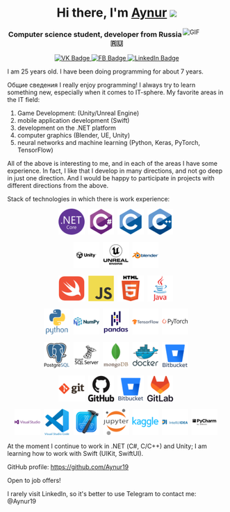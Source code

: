 <h1 align="center">Hi there, I'm 
    <a href="https://daniilshat.ru/" target="_blank">Aynur</a> 
    <img src="https://github.com/blackcater/blackcater/raw/main/images/Hi.gif" height="32"/>
</h1>
<img alt="GIF" align="right"
        src="https://media.giphy.com/media/4FuWE3ffHzk2Y/giphy.gif" 
        width="100"/>
<h3 align="center">Computer science student, developer from Russia 🇷🇺</h3>    


<p align="center">
    <a href="https://vk.com/koteika19">
        <img src="https://img.shields.io/badge/vkontakte-blue?style=flat&logo=vk&logoColor=white&logoWidth=10" alt="VK Badge" width="100" height="24">
    </a>
    <!-- <br> -->
    <a href="https://www.facebook.com/n.aynur19">
        <img src="https://img.shields.io/badge/facebook-darkblue?style=flat&logo=facebook&logoColor=white&logoWidth=10" alt="FB Badge" height="24">
    </a>
    <!-- <br> -->
    <a href="https://www.linkedin.com/in/aynur-nasybullin-79314520b/">
        <img src="https://img.shields.io/badge/LinkedIn-blue?style=flat&logo=linkedin&logoColor=white&logoWidth=10" alt="LinkedIn Badge" height="24">
    </a>
</p>
<!-- </h4> -->


I am 25 years old. I have been doing programming for about 7 years.

Общие сведения
I really enjoy programming! I always try to learn something new, especially when it comes to IT-sphere. My favorite areas in the IT field:
1. Game Development: (Unity/Unreal Engine)
2. mobile application development (Swift)
3. development on the .NET platform
4. computer graphics (Blender, UE, Unity)
5. neural networks and machine learning (Python, Keras, PyTorch, TensorFlow)

All of the above is interesting to me, and in each of the areas I have some experience. In fact, I like that I develop in many directions, and not go deep in just one direction. And I would be happy to participate in projects with different directions from the above.

Stack of technologies in which there is work experience:


<p align="center">
    <img src="https://github.com/devicons/devicon/blob/master/icons/dotnetcore/dotnetcore-original.svg" title=".NET Core" alt=".NET Core" height="60"/>&nbsp;
    <img src="https://github.com/devicons/devicon/blob/master/icons/csharp/csharp-original.svg" title="CSharp" alt="CSharp" height="60"/>&nbsp;
    <img src="https://github.com/devicons/devicon/blob/master/icons/c/c-original.svg" title="C" alt="C" height="60"/>&nbsp;
    <img src="https://github.com/devicons/devicon/blob/master/icons/cplusplus/cplusplus-original.svg" title="C++" alt="C++" height="60"/>&nbsp;
</p>

<p align="center">
    <img src="https://github.com/devicons/devicon/blob/master/icons/unity/unity-original-wordmark.svg" title="Unity" alt="Unity" height="60"/>&nbsp;
    <img src="https://github.com/devicons/devicon/blob/master/icons/unrealengine/unrealengine-original-wordmark.svg" title="Unreal Engine" alt="Unreal Engine" height="60"/>&nbsp;
    <img src="https://github.com/devicons/devicon/blob/master/icons/blender/blender-original-wordmark.svg" title="blender" alt="blender" height="60"/>&nbsp;
</p>

<p align="center">
    <img src="https://github.com/devicons/devicon/blob/master/icons/swift/swift-original.svg" title="swift" alt="swift" height="60"/>&nbsp;
    <img src="https://github.com/devicons/devicon/blob/master/icons/javascript/javascript-original.svg" title="javascript" alt="javascript" height="60"/>&nbsp;
    <img src="https://github.com/devicons/devicon/blob/master/icons/html5/html5-original-wordmark.svg" title="html5" alt="html5" height="60"/>&nbsp;
    <img src="https://github.com/devicons/devicon/blob/master/icons/java/java-original-wordmark.svg" title="java" alt="java" height="60"/>&nbsp;
</p>

<p align="center">
    <img src="https://github.com/devicons/devicon/blob/master/icons/python/python-original-wordmark.svg" title="python" alt="python" height="60"/>&nbsp;
    <img src="https://github.com/devicons/devicon/blob/master/icons/numpy/numpy-original-wordmark.svg" title="numpy" alt="numpy" height="60"/>&nbsp;
    <img src="https://github.com/devicons/devicon/blob/master/icons/pandas/pandas-original-wordmark.svg" title="pandas" alt="pandas" height="60"/>&nbsp;
    <img src="https://github.com/devicons/devicon/blob/master/icons/tensorflow/tensorflow-original-wordmark.svg" title="tensorflow" alt="tensorflow" height="60"/>&nbsp;
    <img src="https://github.com/devicons/devicon/blob/master/icons/pytorch/pytorch-original-wordmark.svg" title="pytorch" alt="pytorch" height="60"/>&nbsp;
</p>

<p align="center">
    <img src="https://github.com/devicons/devicon/blob/master/icons/postgresql/postgresql-original-wordmark.svg" title="postgresql" alt="postgresql" height="60"/>&nbsp;
    <img src="https://github.com/devicons/devicon/blob/master/icons/microsoftsqlserver/microsoftsqlserver-plain-wordmark.svg" title="microsoftsqlserver" alt="microsoftsqlserver" height="60"/>&nbsp;
    <img src="https://github.com/devicons/devicon/blob/master/icons/mongodb/mongodb-original-wordmark.svg" title="mongodb" alt="mongodb" height="60"/>&nbsp;
    <img src="https://github.com/devicons/devicon/blob/master/icons/docker/docker-original-wordmark.svg" title="docker" alt="docker" height="60"/>&nbsp;
    <img src="https://github.com/devicons/devicon/blob/master/icons/bitbucket/bitbucket-original-wordmark.svg" title="BitBucket" alt="BitBucket" height="60"/>&nbsp;
</p>

<p align="center">
    <img src="https://github.com/devicons/devicon/blob/master/icons/git/git-original-wordmark.svg" title="Git" alt="Git" height="60"/>&nbsp;
    <img src="https://github.com/devicons/devicon/blob/master/icons/github/github-original-wordmark.svg" title="GitHub" alt="GitHub" height="60"/>&nbsp;
    <img src="https://github.com/devicons/devicon/blob/master/icons/bitbucket/bitbucket-original-wordmark.svg" title="BitBucket" alt="BitBucket" height="60"/>&nbsp;
    <img src="https://github.com/devicons/devicon/blob/master/icons/gitlab/gitlab-original-wordmark.svg" title="Gitlab" alt="Gitlab" height="60"/>&nbsp;
</p>

<p align="center">
    <img src="https://github.com/devicons/devicon/blob/master/icons/visualstudio/visualstudio-plain-wordmark.svg" title="visualstudio" alt="visualstudio"height="60"/>&nbsp;
    <img src="https://github.com/devicons/devicon/blob/master/icons/vscode/vscode-original-wordmark.svg" title="vscode" alt="vscode" height="60"/>&nbsp;
    <img src="https://github.com/devicons/devicon/blob/master/icons/xcode/xcode-original.svg" title="xcode" alt="xcode" height="60"/>&nbsp;
    <img src="https://github.com/devicons/devicon/blob/master/icons/jupyter/jupyter-original-wordmark.svg" title="intelljupyterij" alt="jupyter" height="60"/>&nbsp;
    <img src="https://github.com/devicons/devicon/blob/master/icons/kaggle/kaggle-original-wordmark.svg" title="kaggle" alt="kaggle" height="60"/>&nbsp;
    <img src="https://github.com/devicons/devicon/blob/master/icons/intellij/intellij-original-wordmark.svg" title="intellij" alt="intellij" height="60"/>&nbsp;
    <img src="https://github.com/devicons/devicon/blob/master/icons/pycharm/pycharm-original-wordmark.svg" title="pycharm" alt="pycharm" height="60"/>&nbsp;
</p>


At the moment I continue to work in .NET (С#, C/C++) and Unity; I am learning how to work with Swift (UIKit, SwiftUI).

GitHub profile: https://github.com/Aynur19

Open to job offers!

I rarely visit LinkedIn, so it's better to use Telegram to contact me: @Aynur19
<!-- <p >
    <p align="left">
    <a href="https://vk.com/koteika19">
        <img src="https://img.shields.io/badge/VKontakte-blue?style=flat&logo=vk&logoColor=white" alt="VK Badge">
    </a>
    <a href="https://vk.com/koteika19">
        <img src="https://img.shields.io/badge/VKontakte-blue?style=flat&logo=vk&logoColor=white" alt="VK Badge">
    </a>
    </p>
    <!-- <img alt="GIF" 
        src="https://media.giphy.com/media/4FuWE3ffHzk2Y/giphy.gif" 
        width="100"/> 
        <p align="center">
    <!-- <a href="https://vk.com/koteika19">
        <img src="https://img.shields.io/badge/VKontakte-blue?style=flat&logo=vk&logoColor=white" alt="VK Badge">
    </a>
    <a href="https://vk.com/koteika19">
        <img src="https://img.shields.io/badge/VKontakte-blue?style=flat&logo=vk&logoColor=white" alt="VK Badge">
    </a> 
    <img alt="GIF" 
        src="https://media.giphy.com/media/4FuWE3ffHzk2Y/giphy.gif" 
        width="100"/>
    </p>
</p>
<p align="justify">
    <a href="https://vk.com/koteika19">
        <img src="https://img.shields.io/badge/VKontakte-blue?style=flat&logo=vk&logoColor=white" alt="VK Badge">
    </a>
    <a href="https://vk.com/koteika19">
        <img src="https://img.shields.io/badge/VKontakte-blue?style=flat&logo=vk&logoColor=white" alt="VK Badge">
    </a>
    <img alt="GIF" 
        src="https://media.giphy.com/media/4FuWE3ffHzk2Y/giphy.gif" 
        width="100"/>
</p>


<div>
# 👦🏻 Hello![Visitors](https://visitor-badge.glitch.me/badge?page_id=aynur19) 

Proficient: С#, Python, Unity, Blender, Machine Learning and Neural Networks

## 😄 About me 

✌️ My name is Aynur, I am 25 years old. I have been doing programming for about 7 years, trying out different technologies: .NET, Python, C/C++, Unity, Swift.

## 📈 GitHub Stats

![Aynur's GitHub stats](https://github-readme-stats.vercel.app/api?username=aynur19&count_private=true&show_icons=true&theme=merko)

![Top Langs](https://github-readme-stats.vercel.app/api/top-langs/?username=aynur19&count_private=true&langs_count=10&theme=merko&layout=compact)

</div>
<!--
**Aynur19/Aynur19** is a ✨ _special_ ✨ repository because its `README.md` (this file) appears on your GitHub profile.

Here are some ideas to get you started:

- 🔭 I’m currently working on ...
- 🌱 I’m currently learning to apply machine learning in solving various problems, working with Unity and Blender
- 👯 I’m looking to collaborate on ...
- 🤔 I’m looking for help with ...
- 💬 Ask me about ...
- 📫 How to reach me: ...
- 😄 Pronouns: ...
- ⚡ Fun fact: ...
--> 
